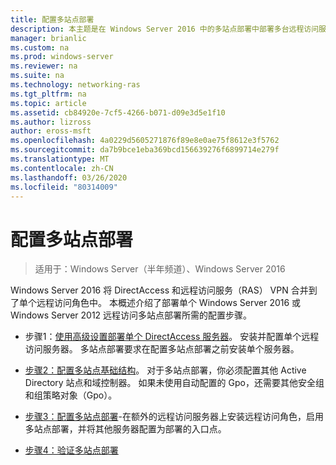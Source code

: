 ```yaml
---
title: 配置多站点部署
description: 本主题是在 Windows Server 2016 中的多站点部署中部署多台远程访问服务器指南的一部分。
manager: brianlic
ms.custom: na
ms.prod: windows-server
ms.reviewer: na
ms.suite: na
ms.technology: networking-ras
ms.tgt_pltfrm: na
ms.topic: article
ms.assetid: cb84920e-7cf5-4266-b071-d09e3d5e1f10
ms.author: lizross
author: eross-msft
ms.openlocfilehash: 4a0229d5605271876f89e8e0ae75f8612e3f5762
ms.sourcegitcommit: da7b9bce1eba369bcd156639276f6899714e279f
ms.translationtype: MT
ms.contentlocale: zh-CN
ms.lasthandoff: 03/26/2020
ms.locfileid: "80314009"
---
```

# <a name="configure-a-multisite-deployment"></a>配置多站点部署

>适用于：Windows Server（半年频道）、Windows Server 2016

 Windows Server 2016 将 DirectAccess 和远程访问服务（RAS） VPN 合并到了单个远程访问角色中。 本概述介绍了部署单个 Windows Server 2016 或 Windows Server 2012 远程访问多站点部署所需的配置步骤。  
  
-   步骤1：[使用高级设置部署单个 DirectAccess 服务器](https://technet.microsoft.com/windows-server-docs/networking/remote-access/directaccess/single-server-advanced/deploy-a-single-directaccess-server-with-advanced-settings)。 安装并配置单个远程访问服务器。 多站点部署要求在配置多站点部署之前安装单个服务器。  
  
-   [步骤2：配置多站点基础结构](Step-2-Configure-the-Multisite-Infrastructure.md)。 对于多站点部署，你必须配置其他 Active Directory 站点和域控制器。 如果未使用自动配置的 Gpo，还需要其他安全组和组策略对象（Gpo）。  
  
-   [步骤3：配置多站点部署](Step-3-Configure-the-Multisite-Deployment.md)-在额外的远程访问服务器上安装远程访问角色，启用多站点部署，并将其他服务器配置为部署的入口点。  
  
-   [步骤4：验证多站点部署](Step-4-Verify-the-Multisite-Deployment.md) 
  



